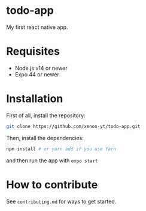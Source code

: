 # todo-app
My first react native app.


# Requisites 

- Node.js v14 or newer
- Expo 44 or newer

# Installation

First of all, install the repository:
```sh
git clone https://github.com/xenon-yt/todo-app.git
```
Then, install the dependencies:
```sh
npm install # or yarn add if you use Yarn 
```
and then run the app with `expo start`


# How to contribute

See `contributing.md` for ways to get started.
